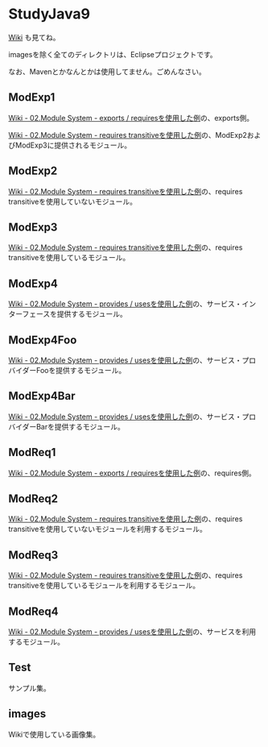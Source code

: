 # StudyJava9
[Wiki](https://github.com/NishimotoSatoshi/StudyJava9/wiki) も見てね。

imagesを除く全てのディレクトリは、Eclipseプロジェクトです。

なお、Mavenとかなんとかは使用してません。ごめんなさい。

## ModExp1
[Wiki - 02.Module System - exports / requiresを使用した例](https://github.com/NishimotoSatoshi/StudyJava9/wiki/02.Module-System)の、exports側。

[Wiki - 02.Module System - requires transitiveを使用した例](https://github.com/NishimotoSatoshi/StudyJava9/wiki/02.Module-System)の、ModExp2およびModExp3に提供されるモジュール。

## ModExp2
[Wiki - 02.Module System - requires transitiveを使用した例](https://github.com/NishimotoSatoshi/StudyJava9/wiki/02.Module-System)の、requires transitiveを使用していないモジュール。

## ModExp3
[Wiki - 02.Module System - requires transitiveを使用した例](https://github.com/NishimotoSatoshi/StudyJava9/wiki/02.Module-System)の、requires transitiveを使用しているモジュール。

## ModExp4
[Wiki - 02.Module System - provides / usesを使用した例](https://github.com/NishimotoSatoshi/StudyJava9/wiki/02.Module-System)の、サービス・インターフェースを提供するモジュール。

## ModExp4Foo
[Wiki - 02.Module System - provides / usesを使用した例](https://github.com/NishimotoSatoshi/StudyJava9/wiki/02.Module-System)の、サービス・プロバイダーFooを提供するモジュール。

## ModExp4Bar
[Wiki - 02.Module System - provides / usesを使用した例](https://github.com/NishimotoSatoshi/StudyJava9/wiki/02.Module-System)の、サービス・プロバイダーBarを提供するモジュール。

## ModReq1
[Wiki - 02.Module System - exports / requiresを使用した例](https://github.com/NishimotoSatoshi/StudyJava9/wiki/02.Module-System)の、requires側。

## ModReq2
[Wiki - 02.Module System - requires transitiveを使用した例](https://github.com/NishimotoSatoshi/StudyJava9/wiki/02.Module-System)の、requires transitiveを使用していないモジュールを利用するモジュール。

## ModReq3
[Wiki - 02.Module System - requires transitiveを使用した例](https://github.com/NishimotoSatoshi/StudyJava9/wiki/02.Module-System)の、requires transitiveを使用しているモジュールを利用するモジュール。

## ModReq4
[Wiki - 02.Module System - provides / usesを使用した例](https://github.com/NishimotoSatoshi/StudyJava9/wiki/02.Module-System)の、サービスを利用するモジュール。

## Test
サンプル集。

## images
Wikiで使用している画像集。
